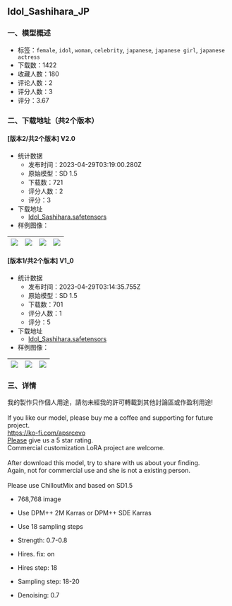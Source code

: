 ## Idol_Sashihara_JP
### 一、模型概述

- 标签：`female`, `idol`, `woman`, `celebrity`, `japanese`, `japanese girl`, `japanese actress`
- 下载数：1422
- 收藏人数：180
- 评论人数：2
- 评分人数：3
- 评分：3.67

### 二、下载地址（共2个版本）

#### [版本2/共2个版本] V2.0

- 统计数据
  - 发布时间：2023-04-29T03:19:00.280Z
  - 原始模型：SD 1.5
  - 下载数：721
  - 评分人数：2
  - 评分：3
- 下载地址
  - [Idol_Sashihara.safetensors](https://civitai.com/api/download/models/57821)
- 样例图像：

| <img src="https://image.civitai.com/xG1nkqKTMzGDvpLrqFT7WA/33744102-b84c-4661-0f4a-ad8ae53b4400/width=450/628437.jpeg" /> | <img src="https://image.civitai.com/xG1nkqKTMzGDvpLrqFT7WA/dc647386-8363-4c39-d389-fea770caea00/width=450/628482.jpeg" /> | <img src="https://image.civitai.com/xG1nkqKTMzGDvpLrqFT7WA/85d4a757-17d9-4aa8-038a-1a41406f9000/width=450/628423.jpeg" /> | <img src="https://image.civitai.com/xG1nkqKTMzGDvpLrqFT7WA/66d5830c-ad61-42a2-bfb3-a7db0ebe2100/width=450/628424.jpeg" /> |
| ---- | ---- | ---- | ---- |

#### [版本1/共2个版本] V1_0

- 统计数据
  - 发布时间：2023-04-29T03:14:35.755Z
  - 原始模型：SD 1.5
  - 下载数：701
  - 评分人数：1
  - 评分：5
- 下载地址
  - [Idol_Sashihara.safetensors](https://civitai.com/api/download/models/33550)
- 样例图像：

| <img src="https://image.civitai.com/xG1nkqKTMzGDvpLrqFT7WA/9fa054d4-f9fb-49e3-8401-0085c3154900/width=450/422041.jpeg" /> | <img src="https://image.civitai.com/xG1nkqKTMzGDvpLrqFT7WA/718d656f-4948-45d0-dadb-170fd4e2cd00/width=450/422043.jpeg" /> | <img src="https://image.civitai.com/xG1nkqKTMzGDvpLrqFT7WA/bf76ec90-df9c-4493-82b2-4ee9c8972400/width=450/382536.jpeg" /> |
| ---- | ---- | ---- |


### 三、详情
<p>我的製作只作個人用途，請勿未經我的許可轉載到其他討論區或作盈利用途!<br /><br />If you like our model, please buy me a coffee and supporting for future project.<br /><a target="_blank" rel="ugc" href="https://ko-fi.com/apsrcevo￼Please">https://ko-fi.com/apsrcevo<br />Please</a> give us a 5 star rating.<br />Commercial customization LoRA project are welcome.<br /><br />After download this model, try to share with us about your finding.<br />Again, not for commercial use and she is not a existing person.<br /><br />Please use ChilloutMix and based on SD1.5</p><ul><li><p>768,768 image</p></li><li><p>Use DPM++ 2M Karras or DPM++ SDE Karras</p></li><li><p>Use 18 sampling steps</p></li><li><p>Strength: 0.7-0.8</p></li><li><p>Hires. fix: on</p></li><li><p>Hires step: 18</p></li><li><p>Sampling step: 18-20</p></li><li><p>Denoising: 0.7</p></li></ul>